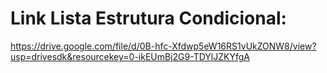 # Link Lista Estrutura Condicional:

https://drive.google.com/file/d/0B-hfc-Xfdwp5eW16RS1vUkZONW8/view?usp=drivesdk&resourcekey=0-ikEUmBj2G9-TDYlJZKYfgA

